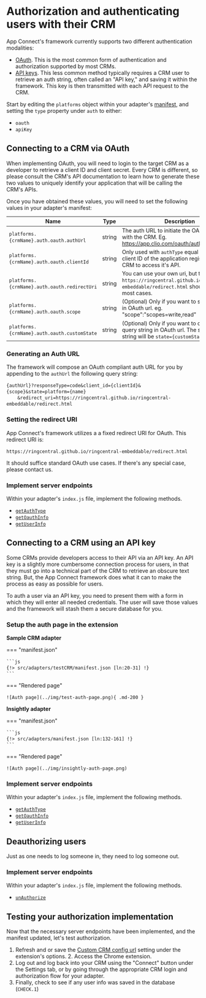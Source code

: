 # Authorization and authenticating users with their CRM

App Connect's framework currently supports two different authentication modalities:

* [OAuth](#connecting-to-a-crm-via-oauth). This is the most common form of authentication and authorization supported by most CRMs. 
* [API keys](#connecting-to-a-crm-using-an-api-key). This less common method typically requires a CRM user to retrieve an auth string, often called an "API key," and saving it within the framework. This key is then transmitted with each API request to the CRM. 

Start by editing the `platforms` object within your adapter's [manifest](manifest.md), and setting the `type` property under `auth` to either:

* `oauth`
* `apiKey`

## Connecting to a CRM via OAuth

When implementing OAuth, you will need to login to the target CRM as a developer to retrieve a client ID and client secret. Every CRM is different, so please consult the CRM's API documentation to learn how to generate these two values to uniquely identify your application that will be calling the CRM's APIs. 

Once you have obtained these values, you will need to set the following values in your adapter's manifest:

| Name                             | Type   | Description |
|----------------------------------|--------|-------------|
| `platforms.{crmName}.auth.oauth.authUrl`    | string | The auth URL to initiate the OAuth process with the CRM. Eg. https://app.clio.com/oauth/authorize |
| `platforms.{crmName}.auth.oauth.clientId`   | string | Only used with `authType` equal to `oauth`. The client ID of the application registered with the CRM to access it's API. | 
| `platforms.{crmName}.auth.oauth.redirectUri`| string | You can use your own uri, but the default one `https://ringcentral.github.io/ringcentral-embeddable/redirect.html` should work in most cases. |
| `platforms.{crmName}.auth.oauth.scope`      | string | (Optional) Only if you want to specify scopes in OAuth url. eg. "scope":"scopes=write,read" |
| `platforms.{crmName}.auth.oauth.customState`| string | (Optional) Only if you want to override state query string in OAuth url. The state query string will be `state={customState}` instead. |


### Generating an Auth URL

The framework will compose an OAuth compliant auth URL for you by appending to the `authUrl` the following query string:

    {authUrl}?responseType=code&client_id={clientId}&{scope}&state=platform={name}
		&redirect_uri=https://ringcentral.github.io/ringcentral-embeddable/redirect.html

### Setting the redirect URI

App Connect's framework utilizes a a fixed redirect URI for OAuth. This redirect URI is: 

    https://ringcentral.github.io/ringcentral-embeddable/redirect.html

It should suffice standard OAuth use cases. If there's any special case, please contact us.

### Implement server endpoints

Within your adapter's `index.js` file, implement the following methods.

* [`getAuthType`](interfaces/getAuthType.md)
* [`getOauthInfo`](interfaces/getOauthInfo.md)
* [`getUserInfo`](interfaces/getUserInfo.md)

## Connecting to a CRM using an API key

Some CRMs provide developers access to their API via an API key. An API key is a slightly more cumbersome connection process for users, in that they must go into a technical part of the CRM to retrieve an obscure text string. But, the App Connect framework does what it can to make the process as easy as possible for users. 

To auth a user via an API key, you need to present them with a form in which they will enter all needed credentials. The user will save those values and the framework will stash them a secure database for you. 

### Setup the auth page in the extension

**Sample CRM adapter**

=== "manifest.json"

    ```js 
    {!> src/adapters/testCRM/manifest.json [ln:20-31] !}
    ```

=== "Rendered page"

    ![Auth page](../img/test-auth-page.png){ .md-200 }

**Insightly adapter**

=== "manifest.json"

    ```js
    {!> src/adapters/manifest.json [ln:132-161] !}
    ```

=== "Rendered page"

    ![Auth page](../img/insightly-auth-page.png)

### Implement server endpoints

Within your adapter's `index.js` file, implement the following methods.

* [`getAuthType`](interfaces/getAuthType.md)
* [`getOauthInfo`](interfaces/getOauthInfo.md)
* [`getUserInfo`](interfaces/getUserInfo.md)

## Deauthorizing users

Just as one needs to log someone in, they need to log someone out. 

### Implement server endpoints

Within your adapter's `index.js` file, implement the following methods.

* [`unAuthorize`](interfaces/unAuthorize.md)

## Testing your authorization implementation

Now that the necessary server endpoints have been implemented, and the manifest updated, let's test authorization. 

1. Refresh and or save the [Custom CRM config url](../users/settings.md#loading-custom-crm-adapter) setting under the extension's options. 
   2. Access the Chrome extension. 
3. Log out and log back into your CRM using the "Connect" button under the Settings tab, or by going through the appropriate CRM login and authorization flow for your adapter.
4. Finally, check to see if any user info was saved in the database (`CHECK.1`)

